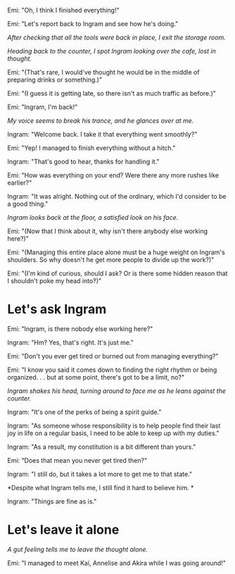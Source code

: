 Emi: "Oh, I think I finished everything!"

Emi: "Let's report back to Ingram and see how he's doing."

*After checking that all the tools were back in place, I exit the storage room.*

*Heading back to the counter, I spot Ingram looking over the cafe, lost in thought.*

Emi: "(That's rare, I would've thought he would be in the middle of preparing drinks or something.)"

Emi: "(I guess it is getting late, so there isn't as much traffic as before.)"

Emi: "Ingram, I'm back!"

*My voice seems to break his trance, and he glances over at me.*

Ingram: "Welcome back. I take it that everything went smoothly?"

Emi: "Yep! I managed to finish everything without a hitch."

Ingram: "That's good to hear, thanks for handling it."

Emi: "How was everything on your end? Were there any more rushes like earlier?"

Ingram: "It was alright. Nothing out of the ordinary, which I'd consider to be a good thing."

*Ingram looks back at the floor, a satisfied look on his face.*

Emi: "(Now that I think about it, why isn't there anybody else working here?)"

Emi: "(Managing this entire place alone must be a huge weight on Ingram's shoulders. So why doesn't he get more people to divide up the work?)"

Emi: "(I'm kind of curious, should I ask? Or is there some hidden reason that I shouldn't poke my head into?)"

# Let's ask Ingram

Emi: "Ingram, is there nobody else working here?"

Ingram: "Hm? Yes, that's right. It's just me."

Emi: "Don't you ever get tired or burned out from managing everything?"

Emi: "I know you said it comes down to finding the right rhythm or being organized. . . but at some point, there's got to be a limit, no?"

*Ingram shakes his head, turning around to face me as he leans against the counter.*

Ingram: "It's one of the perks of being a spirit guide."

Ingram: "As someone whose responsibility is to help people find their last joy in life on a regular basis, I need to be able to keep up with my duties."

Ingram: "As a result, my constitution is a bit different than yours."

Emi: "Does that mean you never get tired then?"

Ingram: "I still do, but it takes a lot more to get me to that state."

*Despite what Ingram tells me, I still find it hard to believe him. *

Ingram: "Things are fine as is."
# Let's leave it alone
*A gut feeling tells me to leave the thought alone.*

Emi: "I managed to meet Kai, Annelise and Akira while I was going around!"